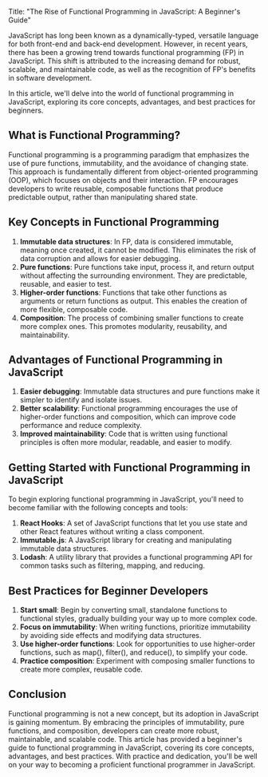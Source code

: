 Title: "The Rise of Functional Programming in JavaScript: A Beginner's Guide"

JavaScript has long been known as a dynamically-typed, versatile language for both front-end and back-end development. However, in recent years, there has been a growing trend towards functional programming (FP) in JavaScript. This shift is attributed to the increasing demand for robust, scalable, and maintainable code, as well as the recognition of FP's benefits in software development.

In this article, we'll delve into the world of functional programming in JavaScript, exploring its core concepts, advantages, and best practices for beginners.

What is Functional Programming?
----------------------------

Functional programming is a programming paradigm that emphasizes the use of pure functions, immutability, and the avoidance of changing state. This approach is fundamentally different from object-oriented programming (OOP), which focuses on objects and their interaction. FP encourages developers to write reusable, composable functions that produce predictable output, rather than manipulating shared state.

Key Concepts in Functional Programming
---------------------------------------

1. **Immutable data structures**: In FP, data is considered immutable, meaning once created, it cannot be modified. This eliminates the risk of data corruption and allows for easier debugging.
2. **Pure functions**: Pure functions take input, process it, and return output without affecting the surrounding environment. They are predictable, reusable, and easier to test.
3. **Higher-order functions**: Functions that take other functions as arguments or return functions as output. This enables the creation of more flexible, composable code.
4. **Composition**: The process of combining smaller functions to create more complex ones. This promotes modularity, reusability, and maintainability.

Advantages of Functional Programming in JavaScript
------------------------------------------------

1. **Easier debugging**: Immutable data structures and pure functions make it simpler to identify and isolate issues.
2. **Better scalability**: Functional programming encourages the use of higher-order functions and composition, which can improve code performance and reduce complexity.
3. **Improved maintainability**: Code that is written using functional principles is often more modular, readable, and easier to modify.

Getting Started with Functional Programming in JavaScript
---------------------------------------------------------

To begin exploring functional programming in JavaScript, you'll need to become familiar with the following concepts and tools:

1. **React Hooks**: A set of JavaScript functions that let you use state and other React features without writing a class component.
2. **Immutable.js**: A JavaScript library for creating and manipulating immutable data structures.
3. **Lodash**: A utility library that provides a functional programming API for common tasks such as filtering, mapping, and reducing.

Best Practices for Beginner Developers
----------------------------------------

1. **Start small**: Begin by converting small, standalone functions to functional styles, gradually building your way up to more complex code.
2. **Focus on immutability**: When writing functions, prioritize immutability by avoiding side effects and modifying data structures.
3. **Use higher-order functions**: Look for opportunities to use higher-order functions, such as map(), filter(), and reduce(), to simplify your code.
4. **Practice composition**: Experiment with composing smaller functions to create more complex, reusable code.

Conclusion
----------

Functional programming is not a new concept, but its adoption in JavaScript is gaining momentum. By embracing the principles of immutability, pure functions, and composition, developers can create more robust, maintainable, and scalable code. This article has provided a beginner's guide to functional programming in JavaScript, covering its core concepts, advantages, and best practices. With practice and dedication, you'll be well on your way to becoming a proficient functional programmer in JavaScript.
